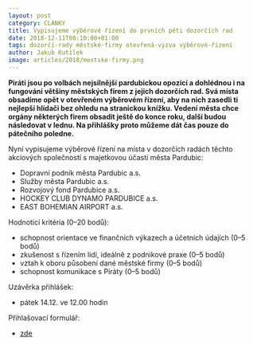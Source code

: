 ```yaml
---
layout: post
category: CLANKY
title: Vypisujeme výběrové řízení do prvních pěti dozorčích rad 
date: 2018-12-11T00:10:00+01:00
tags: dozorčí-rady městské-firmy otevřená-výzva výběrové-řízení
author: Jakub Kutílek
image: articles/2018/mestske-firmy.png
---
```


**Piráti jsou po volbách nejsilnější pardubickou opozicí a dohlédnou i na fungování většiny městských firem z jejich dozorčích rad. Svá místa obsadíme opět v otevřeném výběrovém řízení, aby na nich zasedli ti nejlepší hlídači bez ohledu na stranickou knížku. Vedení města chce orgány některých firem obsadit ještě do konce roku, další budou následovat v lednu. Na přihlášky proto můžeme dát čas pouze do pátečního poledne.**

Nyní vypisujeme výběrové řízení na místa v dozorčích radách těchto akciových společností s majetkovou účastí města Pardubic: 
- Dopravní podnik města Pardubic a.s.
- Služby města Pardubic a.s.
- Rozvojový fond Pardubice a.s.
- HOCKEY CLUB DYNAMO PARDUBICE a.s.
- EAST BOHEMIAN AIRPORT a.s.

Hodnoticí kritéria (0–20 bodů):
- schopnost orientace ve finančních výkazech a účetních údajích (0–5 bodů)
- zkušenost s řízením lidí, ideálně z podnikové praxe (0–5 bodů)
- vztah k oboru působení dané městské firmy (0–5 bodů)
- schopnost komunikace s Piráty (0–5 bodů)

Uzávěrka přihlášek:
- pátek 14.12. ve 12.00 hodin

Přihlašovací formulář:
- [zde](https://goo.gl/forms/mt4cKj7mYq331n4b2)